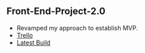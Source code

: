 ## Front-End-Project-2.0

* Revamped my approach to establish MVP.
* [Trello](https://trello.com/b/QWJEawiY/daniel-lara-lambda-notes)
* [Latest Build](https://fervent-wright-49bbfb.netlify.com/)
